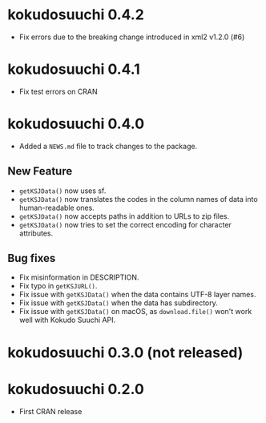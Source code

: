 # kokudosuuchi 0.4.2

* Fix errors due to the breaking change introduced in xml2 v1.2.0 (#6)

# kokudosuuchi 0.4.1

* Fix test errors on CRAN

# kokudosuuchi 0.4.0

* Added a `NEWS.md` file to track changes to the package.

## New Feature

* `getKSJData()` now uses sf.
* `getKSJData()` now translates the codes in the column names of data into human-readable ones.
* `getKSJData()` now accepts paths in addition to URLs to zip files.
* `getKSJData()` now tries to set the correct encoding for character attributes.

## Bug fixes

* Fix misinformation in DESCRIPTION.
* Fix typo in `getKSJURL()`.
* Fix issue with `getKSJData()` when the data contains UTF-8 layer names.
* Fix issue with `getKSJData()` when the data has subdirectory.
* Fix issue with `getKSJData()` on macOS, as `download.file()` won't work well with Kokudo Suuchi API.

# kokudosuuchi 0.3.0 (not released)

# kokudosuuchi 0.2.0

* First CRAN release
